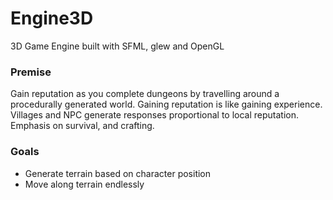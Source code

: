# Engine3D
3D Game Engine built with SFML, glew and OpenGL

### Premise
Gain reputation as you complete dungeons by travelling around a procedurally
generated world. Gaining reputation is like gaining experience. Villages and
NPC generate responses proportional to local reputation. Emphasis on
survival, and crafting.

### Goals
 - Generate terrain based on character position
 - Move along terrain endlessly